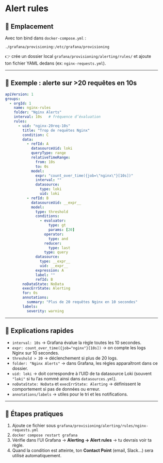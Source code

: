 # Alert rules

## 📁 Emplacement

Avec ton bind dans `docker-compose.yml` :

```
./grafana/provisioning:/etc/grafana/provisioning
```

👉 crée un dossier local `grafana/provisioning/alerting/rules/` et ajoute ton fichier YAML dedans (ex: `nginx-requests.yml`).

---

## 📌 Exemple : alerte sur >20 requêtes en 10s

```yaml
apiVersion: 1
groups:
  - orgId: 1
    name: nginx-rules
    folder: "Nginx Alerts"
    interval: 10s   # fréquence d’évaluation
    rules:
      - uid: "nginx-20req-10s"
        title: "Trop de requêtes Nginx"
        condition: C
        data:
          - refId: A
            datasourceUid: loki
            queryType: range
            relativeTimeRange:
              from: 10s
              to: 0s
            model:
              expr: "count_over_time({job=\"nginx\"}[10s])"
              interval: ""
              datasource:
                type: loki
                uid: loki
          - refId: B
            datasourceUid: __expr__
            model:
              type: threshold
              conditions:
                - evaluator:
                    type: gt
                    params: [20]
                  operator:
                    type: and
                  reducer:
                    type: last
                  type: query
              datasource:
                type: __expr__
                uid: __expr__
              expression: A
              label: ""
              refId: B
        noDataState: NoData
        execErrState: Alerting
        for: 0s
        annotations:
          summary: "Plus de 20 requêtes Nginx en 10 secondes"
        labels:
          severity: warning
```

---

## 🔎 Explications rapides

* `interval: 10s` → Grafana évalue la règle toutes les 10 secondes.
* `expr: count_over_time({job="nginx"}[10s])` → on compte les logs Nginx sur 10 secondes.
* `threshold > 20` → déclenchement si plus de 20 logs.
* `folder: "Nginx Alerts"` → dans Grafana, les règles apparaîtront dans ce dossier.
* `uid: loki` → doit correspondre à l’UID de ta datasource Loki (souvent `"loki"` si tu l’as nommé ainsi dans `datasources.yml`).
* `noDataState: NoData` et `execErrState: Alerting` → définissent le comportement si pas de données ou erreur.
* `annotations/labels` → utiles pour le tri et les notifications.

---

## 🔄 Étapes pratiques

1. Ajoute ce fichier sous `grafana/provisioning/alerting/rules/nginx-requests.yml`
2. `docker compose restart grafana`
3. Vérifie dans l’UI Grafana → **Alerting → Alert rules** → tu devrais voir ta règle.
4. Quand la condition est atteinte, ton **Contact Point** (email, Slack…) sera utilisé automatiquement.
